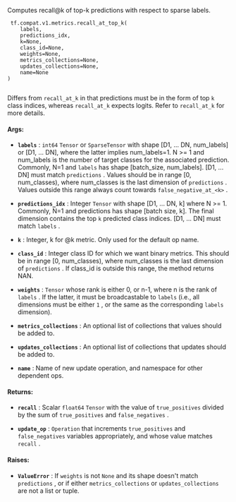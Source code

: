 Computes recall@k of top-k predictions with respect to sparse labels.



```
 tf.compat.v1.metrics.recall_at_top_k(
    labels,
    predictions_idx,
    k=None,
    class_id=None,
    weights=None,
    metrics_collections=None,
    updates_collections=None,
    name=None
)
 
```

Differs from  `recall_at_k`  in that predictions must be in the form of top  `k` 
class indices, whereas  `recall_at_k`  expects logits. Refer to  `recall_at_k` 
for more details.



#### Args:

- **`labels`** :  `int64`   `Tensor`  or  `SparseTensor`  with shape
[D1, ... DN, num_labels] or [D1, ... DN], where the latter implies
num_labels=1. N >= 1 and num_labels is the number of target classes for
the associated prediction. Commonly, N=1 and  `labels`  has shape
[batch_size, num_labels]. [D1, ... DN] must match  `predictions` . Values
should be in range [0, num_classes), where num_classes is the last
dimension of  `predictions` . Values outside this range always count
towards  `false_negative_at_<k>` .

- **`predictions_idx`** : Integer  `Tensor`  with shape [D1, ... DN, k] where N >= 1.
Commonly, N=1 and predictions has shape [batch size, k]. The final
dimension contains the top  `k`  predicted class indices. [D1, ... DN] must
match  `labels` .

- **`k`** : Integer, k for @k metric. Only used for the default op name.

- **`class_id`** : Integer class ID for which we want binary metrics. This should be
in range [0, num_classes), where num_classes is the last dimension of
 `predictions` . If class_id is outside this range, the method returns NAN.

- **`weights`** :  `Tensor`  whose rank is either 0, or n-1, where n is the rank of
 `labels` . If the latter, it must be broadcastable to  `labels`  (i.e., all
dimensions must be either  `1` , or the same as the corresponding  `labels` 
dimension).

- **`metrics_collections`** : An optional list of collections that values should
be added to.

- **`updates_collections`** : An optional list of collections that updates should
be added to.

- **`name`** : Name of new update operation, and namespace for other dependent ops.



#### Returns:

- **`recall`** : Scalar  `float64`   `Tensor`  with the value of  `true_positives`  divided
by the sum of  `true_positives`  and  `false_negatives` .

- **`update_op`** :  `Operation`  that increments  `true_positives`  and
 `false_negatives`  variables appropriately, and whose value matches
 `recall` .



#### Raises:

- **`ValueError`** : If  `weights`  is not  `None`  and its shape doesn't match
 `predictions` , or if either  `metrics_collections`  or  `updates_collections` 
are not a list or tuple.

